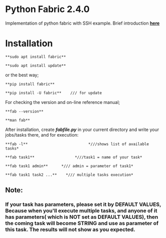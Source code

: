 # Python Fabric 2.4.0
Implementation of python fabric with SSH example.
Brief introduction [**here**](https://linxnerd.wordpress.com/2018/10/10/python-fabric-2.4.0/)

# Installation

    **sudo apt install fabric**

    **sudo apt install update**

or the best way;

    **pip install fabric**

    **pip install -U fabric**    /// for update

For checking the version and on-line reference manual;

    **fab --version**

    **man fab**

After installation, create ***fabfile.py*** in your current directory and write your jobs/tasks there, and for execution:

    **fab -l**                           *///shows list of available tasks*

    **fab task1**                  *///task1 = name of your task*

    **fab task1 admin**      */// admin = parameter of task1*

    **fab task1 task2 ...**    */// multiple tasks execution*


##    Note:
###        If your task has parameters, please set it by DEFAULT VALUES, Because when you'll execute multiple   tasks, and anyone of it has parameters( which is NOT set as DEFAULT VALUES), then the coming task will become STRING and use as parameter of this task. The results will not show as you expected.
